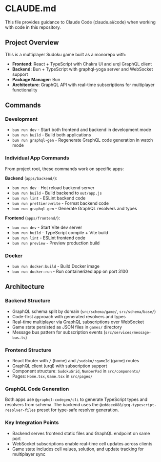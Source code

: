 # CLAUDE.md

This file provides guidance to Claude Code (claude.ai/code) when working with code in this repository.

## Project Overview

This is a multiplayer Sudoku game built as a monorepo with:
- **Frontend**: React + TypeScript with Chakra UI and urql GraphQL client
- **Backend**: Bun + TypeScript with graphql-yoga server and WebSocket support
- **Package Manager**: Bun
- **Architecture**: GraphQL API with real-time subscriptions for multiplayer functionality

## Commands

### Development
- `bun run dev` - Start both frontend and backend in development mode
- `bun run build` - Build both applications
- `bun run graphql-gen` - Regenerate GraphQL code generation in watch mode

### Individual App Commands
From project root, these commands work on specific apps:

**Backend** (`apps/backend/`):
- `bun run dev` - Hot reload backend server
- `bun run build` - Build backend to `out/app.js`
- `bun run lint` - ESLint backend code
- `bun run prettier:write` - Format backend code
- `bun run graphql-gen` - Generate GraphQL resolvers and types

**Frontend** (`apps/frontend/`):
- `bun run dev` - Start Vite dev server
- `bun run build` - TypeScript compile + Vite build
- `bun run lint` - ESLint frontend code
- `bun run preview` - Preview production build

### Docker
- `bun run docker:build` - Build Docker image
- `bun run docker:run` - Run containerized app on port 3100

## Architecture

### Backend Structure
- GraphQL schema split by domain (`src/schema/game/`, `src/schema/base/`)
- Code-first approach with generated resolvers and types
- Real-time multiplayer via GraphQL subscriptions over WebSocket
- Game state persisted as JSON files in `games/` directory
- Message bus pattern for subscription events (`src/services/message-bus.ts`)

### Frontend Structure
- React Router with `/` (home) and `/sudoku/:gameId` (game) routes
- GraphQL client (urql) with subscription support
- Component structure: `SudokuGrid`, `NumberPad` in `src/components/`
- Pages: `Home.tsx`, `Game.tsx` in `src/pages/`

### GraphQL Code Generation
Both apps use `@graphql-codegen/cli` to generate TypeScript types and resolvers from schema. The backend uses the `@eddeee888/gcg-typescript-resolver-files` preset for type-safe resolver generation.

### Key Integration Points
- Backend serves frontend static files and GraphQL endpoint on same port
- WebSocket subscriptions enable real-time cell updates across clients
- Game state includes cell values, solution, and update tracking for multiplayer sync